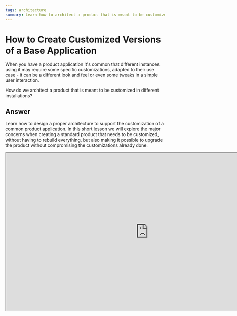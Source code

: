 ```yaml
---
tags: architecture
summary: Learn how to architect a product that is meant to be customized in different installations
---
```


# How to Create Customized Versions of a Base Application

When you have a product application it's common that different instances using it may require some specific customizations, adapted to their use case - it can be a different look and feel or even some tweaks in a simple user interaction.

How do we architect a product that is meant to be customized in different installations?

## Answer

Learn how to design a proper architecture to support the customization of a common product application. In this short lesson we will explore the major concerns when creating a standard product that needs to be customized, without having to rebuild everything, but also making it possible to upgrade the product without compromising the customizations already done.

<iframe markdown="1" width="900" height="500"
src="https://www.youtube.com/embed/IXiY_pcMpjQ">
</iframe>